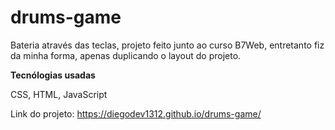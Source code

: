 # drums-game
Bateria através das teclas, projeto feito junto ao curso B7Web, entretanto fiz da minha forma, apenas duplicando o layout do projeto.

<strong>Tecnólogias usadas</strong>

CSS, HTML, JavaScript

Link do projeto: https://diegodev1312.github.io/drums-game/
